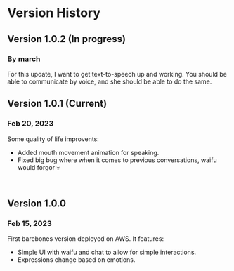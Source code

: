 
# Version History

## Version 1.0.2 (In progress)
### By march
For this update, I want to get text-to-speech up and working.  You should be able to communicate by voice, and she should be able to do the same.
<br/>

## Version 1.0.1 (Current)
### Feb 20, 2023
Some quality of life improvents:
* Added mouth movement animation for speaking.
* Fixed big bug where when it comes to previous conversations, waifu would forgor 💀
<br/>

## Version 1.0.0 
### Feb 15, 2023
First barebones version deployed on AWS.  It features:
* Simple UI with waifu and chat to allow for simple interactions.
* Expressions change based on emotions.
<br/>